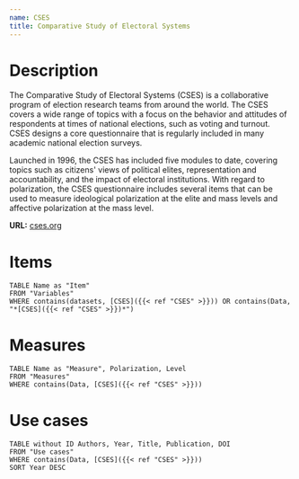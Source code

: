 ```yaml
---
name: CSES
title: Comparative Study of Electoral Systems
---
```

# Description

The Comparative Study of Electoral Systems (CSES) is a collaborative program of election research teams from around the world. The CSES covers a wide range of topics with a focus on the behavior and attitudes of respondents at times of national elections, such as voting and turnout. CSES designs a core questionnaire that is regularly included in many academic national election surveys. 

Launched in 1996, the CSES has included five modules to date, covering topics such as citizens' views of political elites, representation and accountability, and the impact of electoral institutions. With regard to polarization, the CSES questionnaire includes several items that can be used to measure ideological polarization at the elite and mass levels and affective polarization at the mass level.

**URL:** [cses.org](https://cses.org/)
# Items
```dataview
TABLE Name as "Item"
FROM "Variables"
WHERE contains(datasets, [CSES]({{< ref "CSES" >}})) OR contains(Data, "*[CSES]({{< ref "CSES" >}})*")
```
# Measures
```dataview
TABLE Name as "Measure", Polarization, Level
FROM "Measures"
WHERE contains(Data, [CSES]({{< ref "CSES" >}}))
```
# Use cases
```dataview
TABLE without ID Authors, Year, Title, Publication, DOI
FROM "Use cases"
WHERE contains(Data, [CSES]({{< ref "CSES" >}}))
SORT Year DESC
```


